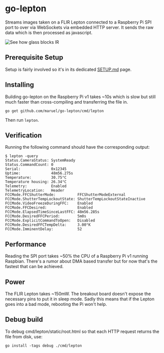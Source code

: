 go-lepton
=========

Streams images taken on a FLIR Lepton connected to a Raspberry Pi SPI port to
over via WebSockets via embedded HTTP server. It sends the raw data which is
then processed as javascript.

![See how glass blocks IR](https://raw.github.com/maruel/go-lepton/master/cmd/lepton/static/photo_ir.png)


Prerequisite Setup
------------------

Setup is fairly involved so it's in its dedicated
[SETUP.md](https://github.com/maruel/go-lepton/blob/master/SETUP.md) page.


Installing
----------

Building go-lepton on the Raspberry Pi v1 takes ~10s which is slow but still
much faster than cross-compiling and transferring the file in.

    go get github.com/maruel/go-lepton/cmd/lepton

Then run `lepton`.


Verification
------------

Running the following command should have the corresponding output:

    $ lepton -query
    Status.CameraStatus: SystemReady
    Status.CommandCount: 0
    Serial:              0x12345
    Uptime:              48m56.275s
    Temperature:         30.75°C
    Temperature housing: 26.34°C
    Telemetry:           Enabled
    TelemetryLocation:   Header
    FCCMode.FFCShutterMode:          FFCShutterModeExternal
    FCCMode.ShutterTempLockoutState: ShutterTempLockoutStateInactive
    FCCMode.VideoFreezeDuringFFC:    Enabled
    FCCMode.FFCDesired:              Enabled
    FCCMode.ElapsedTimeSinceLastFFC: 48m56.285s
    FCCMode.DesiredFFCPeriod:        5m0s
    FCCMode.ExplicitCommandToOpen:   Disabled
    FCCMode.DesiredFFCTempDelta:     3.00°K
    FCCMode.ImminentDelay:           52


Performance
-----------

Reading the SPI port takes ~50% the CPU of a Raspberry Pi v1 running
Raspbian. There's a rumor about DMA based transfer but for now that's the
fastest that can be achieved.


Power
-----

The FLIR Lepton takes ~150mW. The breakout board doesn't expose the necessary
pins to put it in sleep mode. Sadly this means that if the Lepton goes into a
bad mode, rebooting the Pi won't help.


Debug build
-----------

To debug cmd/lepton/static/root.html so that each HTTP request returns the file
from disk, use:

    go install -tags debug ./cmd/lepton
